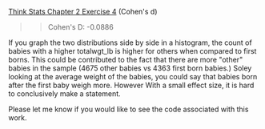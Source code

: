 [Think Stats Chapter 2 Exercise 4](http://greenteapress.com/thinkstats2/html/thinkstats2003.html#toc24) (Cohen's d)

>> Cohen's D: -0.0886

If you graph the two distributions side by side in a histogram, the 
count of babies with a higher totalwgt_lb is higher for others when
compared to first borns.  This could be contributed to the fact that 
there are more "other" babies in the sample (4675 other babies vs 4363 
first born babies.) Soley looking at the average weight of the babies, 
you could say that babies born after the first baby weigh more. However
With a small effect size, it is hard to conclusively make a statement. 

Please let me know if you would like to see the code associated with
this work. 
